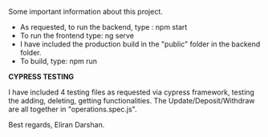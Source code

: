  Some important information about this project.

- As requested, to run the backend, type : npm start
- To run the frontend type: ng serve
- I have included the production build in the "public" folder in the backend folder.
- To build, type: npm run 

 **********CYPRESS TESTING**********
 
 I have included 4 testing files as requested via cypress framework, testing the adding, deleting, getting functionalities.
 The Update/Deposit/Withdraw are all together in "operations.spec.js".


 Best regards, Eliran Darshan.

